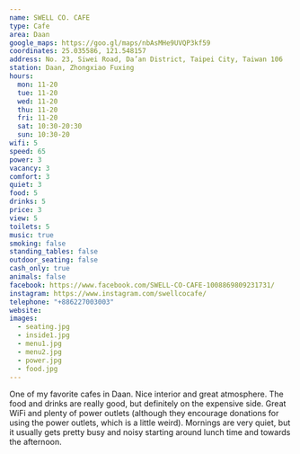 ```yaml
---
name: SWELL CO. CAFE
type: Cafe
area: Daan
google_maps: https://goo.gl/maps/nbAsMHe9UVQP3kf59
coordinates: 25.035586, 121.548157
address: No. 23, Siwei Road, Da’an District, Taipei City, Taiwan 106
station: Daan, Zhongxiao Fuxing
hours:
  mon: 11-20
  tue: 11-20
  wed: 11-20
  thu: 11-20
  fri: 11-20
  sat: 10:30-20:30
  sun: 10:30-20
wifi: 5
speed: 65
power: 3
vacancy: 3
comfort: 3
quiet: 3
food: 5
drinks: 5
price: 3
view: 5
toilets: 5
music: true
smoking: false
standing_tables: false
outdoor_seating: false
cash_only: true
animals: false
facebook: https://www.facebook.com/SWELL-CO-CAFE-1008869809231731/
instagram: https://www.instagram.com/swellcocafe/
telephone: "+886227003003"
website: 
images:
  - seating.jpg
  - inside1.jpg
  - menu1.jpg
  - menu2.jpg
  - power.jpg
  - food.jpg
---
```


One of my favorite cafes in Daan. Nice interior and great atmosphere. The food and drinks are really good, but definitely on the expensive side. Great WiFi and plenty of power outlets (although they encourage donations for using the power outlets, which is a little weird). Mornings are very quiet, but it usually gets pretty busy and noisy starting around lunch time and towards the afternoon.
